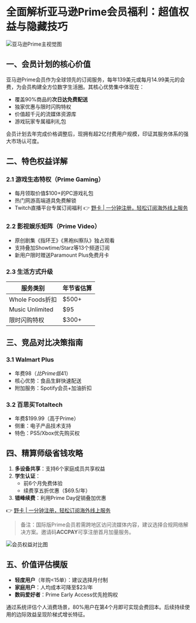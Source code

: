 # 全面解析亚马逊Prime会员福利：超值权益与隐藏技巧

![亚马逊Prime主视觉图](https://bbtdd.com/wp-content/uploads/img/1789948351854344.webp)

## 一、会员计划的核心价值
亚马逊Prime会员作为全球领先的订阅服务，每年139美元或每月14.99美元的会费，为会员构建全方位数字生活圈。其核心优势集中体现在：
- 覆盖90%商品的**次日达免费配送**
- 独家优惠与限时闪购特权
- 价值超千元的流媒体资源库
- 游戏玩家专属福利礼包

会员计划去年完成价格调整后，现拥有超2亿付费用户规模，印证其服务体系的强大市场认可度。

## 二、特色权益详解

### 2.1 游戏生态特权（Prime Gaming）
- 每月领取价值$100+的PC游戏礼包
- 热门网游高端道具免费解锁
- Twitch直播平台专属订阅福利
👉 [野卡 | 一分钟注册，轻松订阅海外线上服务](https://bbtdd.com/yeka)

### 2.2 影视娱乐矩阵（Prime Video）
- 原创剧集《指环王》《黑袍纠察队》独占观看
- 支持叠加Showtime/Starz等13个频道订阅
- 新用户限时赠送Paramount Plus免费月卡

### 2.3 生活方式升级
| 服务类别         | 年节省估算  |
|------------------|------------|
| Whole Foods折扣  | $500+      |
| Music Unlimited  | $95        |
| 限时闪购特权     | $300+      |

## 三、竞品对比决策指南
### 3.1 Walmart Plus
- 年费$98（比Prime低$41）
- 核心优势：食品生鲜快速配送
- 附加服务：Spotify会员+加油折扣

### 3.2 百思买Totaltech
- 年费$199.99（高于Prime）
- 侧重：电子产品技术支持
- 特色：PS5/Xbox优先购买权

## 四、精算师级省钱攻略
1. **多设备共享**：支持6个家庭成员共享权益
2. **学生认证**：
   - 前6个月免费体验
   - 续费享五折优惠（$69.5/年）
3. **错峰续费**：利用Prime Day促销叠加优惠

👉 [野卡 | 一分钟注册，轻松订阅海外线上服务](https://bbtdd.com/yeka)

> 备注：国际版Prime会员若需跨地区访问流媒体内容，建议选择合规网络解决方案。邀请码**ACCPAY**可享注册首月加量服务。

![会员权益对比图](https://bbtdd.com/wp-content/uploads/img/8892367583084.webp)

## 五、价值评估模版
- **轻度用户**（年购<15单）：建议选择月付制
- **家庭用户**：人均成本可降至$23/年
- **数码爱好者**：Prime Early Access优先抢购权

通过系统评估个人消费场景，80%用户在第4个月即可实现会费回本。后续持续使用的边际效益呈现阶梯式增长特征。